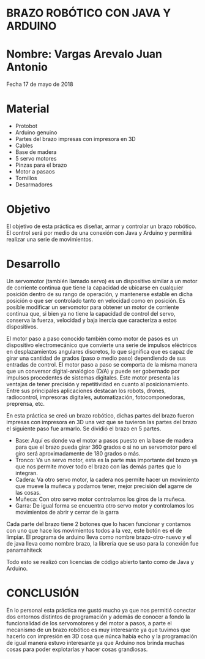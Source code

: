 # BRAZO ROBÓTICO CON JAVA Y ARDUINO

# Nombre: Vargas Arevalo Juan Antonio

Fecha 17 de mayo de 2018

# Material
- Protobot
- Arduino genuino
- Partes del brazo impresas con impresora en 3D
- Cables
- Base de madera
- 5 servo motores 
- Pinzas para el brazo
- Motor a pasaos 
- Tornillos
- Desarmadores

# Objetivo

El objetivo de esta práctica es diseñar, armar y controlar un brazo robótico. El control será por medio de una conexión con Java y Arduino y permitirá realizar una serie de movimientos. 

# Desarrollo

Un servomotor (también llamado servo) es un dispositivo similar a un motor de corriente continua que tiene la capacidad de ubicarse en cualquier posición dentro de su rango de operación, y mantenerse estable en dicha posición o que ser controlado tanto en velocidad como en posición.
Es posible modificar un servomotor para obtener un motor de corriente continua que, si bien ya no tiene la capacidad de control del servo, conserva la fuerza, velocidad y baja inercia que caracteriza a estos dispositivos.

El motor paso a paso conocido también como motor de pasos es un dispositivo electromecánico que convierte una serie de impulsos eléctricos en desplazamientos angulares discretos, lo que significa que es capaz de girar una cantidad de grados (paso o medio paso) dependiendo de sus entradas de control. El motor paso a paso se comporta de la misma manera que un conversor digital-analógico (D/A) y puede ser gobernado por impulsos procedentes de sistemas digitales. Este motor presenta las ventajas de tener precisión y repetitividad en cuanto al posicionamiento. Entre sus principales aplicaciones destacan los robots, drones, radiocontrol, impresoras digitales, automatización, fotocomponedoras, preprensa, etc.

En esta práctica se creó un brazo robótico, dichas partes del brazo fueron impresas con impresora en 3D una vez que se tuvieron las partes del brazo el siguiente paso fue armarlo.
Se dividió el brazo en 5 partes. 
- Base: Aquí es donde va el motor a pasos puesto en la base de madera para que el brazo pueda girar 360 grados o si no un servomotor pero el giro será aproximadamente de 180 grados o más.
- Tronco: Va un servo motor, esta es la parte más importante del brazo ya que nos permite mover todo el brazo con las demás partes que lo integran.
- Cadera: Va otro servo motor, la cadera nos permite hacer un movimiento que mueve la muñeca y podamos tener, mejor precisión del agarre de las cosas.
- Muñeca: Con otro servo motor controlamos los giros de la muñeca.
- Garra: De igual forma se encuentra otro servo motor y controlamos los movimientos de abrir y cerrar de la garra
 
Cada parte del brazo tiene 2 botones que lo hacen funcionar y contamos con uno que hace los movimientos todos a la vez, este botón es el de limpiar. El programa de arduino lleva como nombre brazo-otro-nuevo y el de java lleva como nombre brazo, la librería que se uso para la conexión fue panamahiteck  


Todo esto se realizó con licencias de código abierto tanto como de Java y Arduino.

# CONCLUSIÓN

En lo personal esta práctica me gustó mucho ya que nos permitió conectar dos entornos distintos de programación y además de conocer a fondo la funcionalidad de los servomotores y del motor a pasos, a parte el mecanismo de un brazo robótico es muy interesante ya que tuvimos que hacerlo con impresión en 3D cosa que núnca había echo y la programación de igual manera estuvo interesante ya  que Arduino nos brinda muchas cosas para poder explotarlas y hacer cosas grandiosas.
